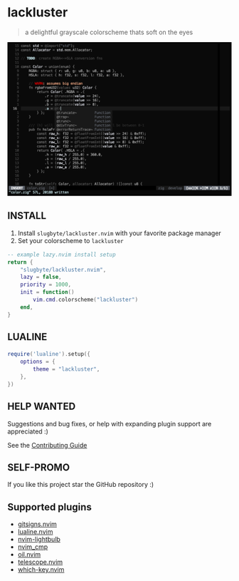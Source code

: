 # lackluster
> a delightful grayscale colorscheme thats soft on the eyes

![a screenshot of neovim with the lackluster colorscheme](./asset/lackluster.png)

## INSTALL
1. Install `slugbyte/lackluster.nvim` with your favorite package manager
2. Set your colorscheme to `lackluster`

```lua 
-- example lazy.nvim install setup
return {
    "slugbyte/lackluster.nvim",
    lazy = false,
    priority = 1000,
    init = function()
        vim.cmd.colorscheme("lackluster")
    end,
}
```

## LUALINE
```lua
require('lualine').setup({
    options = {
        theme = "lackluster",
    },
})
```

## HELP WANTED
Suggestions and bug fixes, or help with expanding plugin support are appreciated :)

See the [Contributing Guide](./CONTRIBUTING.md)

## SELF-PROMO
If you like this project star the GitHub repository :)


## Supported plugins
* [gitsigns.nvim](https://github.com/lewis6991/gitsigns.nvim)
* [lualine.nvim](https://github.com/nvim-lualine/lualine.nvim)
* [nvim-lightbulb](https://github.com/kosayoda/nvim-lightbulb)
* [nvim\_cmp](https://github.com/hrsh7th/nvim-cmp)
* [oil.nvim](https://github.com/stevearc/oil.nvim)
* [telescope.nvim](https://github.com/nvim-telescope/telescope.nvim)
* [which-key.nvim](https://github.com/folke/which-key.nvim)
